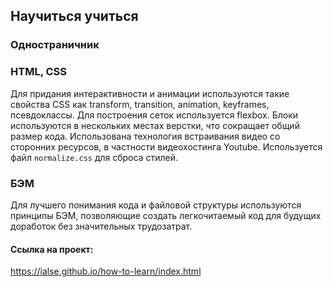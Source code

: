 ## Научиться учиться
### Одностраничник

### HTML, CSS
Для придания интерактивности и анимации используются такие свойства CSS как transform, transition, animation, keyframes, псевдоклассы. Для построения сеток используется flexbox.
Блоки используются в нескольких местах верстки, что сокращает общий размер кода. Использована технология встраивания видео со сторонних ресурсов, в частности видеохостинга Youtube.
Используется файл `normalize.css` для сброса стилей.

### БЭМ
Для лучшего понимания кода и файловой структуры используются принципы БЭМ, позволяющие создать легкочитаемый код для будущих доработок без значительных трудозатрат.

#### Ссылка на проект:
https://ialse.github.io/how-to-learn/index.html